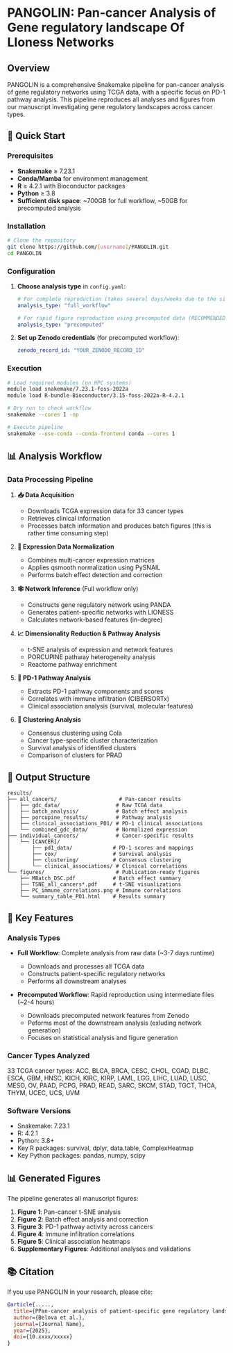 # PANGOLIN: Pan-cancer Analysis of Gene regulatory landscape Of LIoness Networks

## Overview

PANGOLIN is a comprehensive Snakemake pipeline for pan-cancer analysis of gene regulatory networks using TCGA data, with a specific focus on PD-1 pathway analysis. This pipeline reproduces all analyses and figures from our manuscript investigating gene regulatory landscapes across cancer types.

## 🚀 Quick Start

### Prerequisites

- **Snakemake** ≥ 7.23.1
- **Conda/Mamba** for environment management
- **R** ≥ 4.2.1 with Bioconductor packages
- **Python** ≥ 3.8
- **Sufficient disk space**: ~700GB for full workflow, ~50GB for precomputed analysis

### Installation

```bash
# Clone the repository
git clone https://github.com/[username]/PANGOLIN.git
cd PANGOLIN
```

### Configuration

1. **Choose analysis type** in `config.yaml`:
   ```yaml
   # For complete reproduction (takes several days/weeks due to the single-sample network reconstruction for over 9 000 samples
   analysis_type: "full_workflow"
   
   # For rapid figure reproduction using precomputed data (RECOMMENDED)
   analysis_type: "precomputed"
   ```

2. **Set up Zenodo credentials** (for precomputed workflow):
   ```yaml
   zenodo_record_id: "YOUR_ZENODO_RECORD_ID"
   ```

### Execution

```bash
# Load required modules (on HPC systems)
module load snakemake/7.23.1-foss-2022a
module load R-bundle-Bioconductor/3.15-foss-2022a-R-4.2.1

# Dry run to check workflow
snakemake --cores 1 -np

# Execute pipeline
snakemake --use-conda --conda-frontend conda --cores 1
```

## 📊 Analysis Workflow

### Data Processing Pipeline

1. **📥 Data Acquisition**
   - Downloads TCGA expression data for 33 cancer types
   - Retrieves clinical information
   - Processes batch information and produces batch figures (this is rather time consuming step)

2. **🔧 Expression Data Normalization**
   - Combines multi-cancer expression matrices
   - Applies qsmooth normalization using PySNAIL
   - Performs batch effect detection and correction

3. **🕸️ Network Inference** (Full workflow only)
   - Constructs gene regulatory network using PANDA
   - Generates patient-specific networks with LIONESS
   - Calculates network-based features (in-degree)

4. **📈 Dimensionality Reduction & Pathway Analysis**
   - t-SNE analysis of expression and network features
   - PORCUPINE pathway heterogeneity analysis 
   - Reactome pathway enrichment

5. **🧬 PD-1 Pathway Analysis**
   - Extracts PD-1 pathway components and scores
   - Correlates with immune infiltration (CIBERSORTx)
   - Clinical association analysis (survival, molecular features)

6. **🎯 Clustering Analysis**
   - Consensus clustering using Cola
   - Cancer type-specific cluster characterization
   - Survival analysis of identified clusters
   - Comparison of clusters for PRAD

## 📁 Output Structure

```
results/
├── all_cancers/                    # Pan-cancer results
│   ├── gdc_data/                  # Raw TCGA data
│   ├── batch_analysis/            # Batch effect analysis
│   ├── porcupine_results/         # Pathway analysis
│   ├── clinical_associations_PD1/ # PD-1 clinical associations
│   └── combined_gdc_data/         # Normalized expression
├── individual_cancers/            # Cancer-specific results
│   └── [CANCER]/
│       ├── pd1_data/             # PD-1 scores and mappings
│       ├── cox/                  # Survival analysis
│       ├── clustering/           # Consensus clustering
│       └── clinical_associations/ # Clinical correlations
└── figures/                       # Publication-ready figures
    ├── MBatch_DSC.pdf            # Batch effect summary
    ├── TSNE_all_cancers*.pdf     # t-SNE visualizations
    ├── PC_immune_correlations.png # Immune correlations
    └── summary_table_PD1.html    # Results summary
```

## 🎯 Key Features

### Analysis Types

- **Full Workflow**: Complete analysis from raw data (~3-7 days runtime)
  - Downloads and processes all TCGA data
  - Constructs patient-specific regulatory networks
  - Performs all downstream analyses

- **Precomputed Workflow**: Rapid reproduction using intermediate files (~2-4 hours)
  - Downloads precomputed network features from Zenodo
  - Peforms most of the downstream analysis (exluding network generation)
  - Focuses on statistical analysis and figure generation


### Cancer Types Analyzed

33 TCGA cancer types: ACC, BLCA, BRCA, CESC, CHOL, COAD, DLBC, ESCA, GBM, HNSC, KICH, KIRC, KIRP, LAML, LGG, LIHC, LUAD, LUSC, MESO, OV, PAAD, PCPG, PRAD, READ, SARC, SKCM, STAD, TGCT, THCA, THYM, UCEC, UCS, UVM

### Software Versions

- Snakemake: 7.23.1
- R: 4.2.1
- Python: 3.8+
- Key R packages: survival, dplyr, data.table, ComplexHeatmap
- Key Python packages: pandas, numpy, scipy


## 📊 Generated Figures

The pipeline generates all manuscript figures:

1. **Figure 1**: Pan-cancer t-SNE analysis
2. **Figure 2**: Batch effect analysis and correction
3. **Figure 3**: PD-1 pathway activity across cancers
4. **Figure 4**: Immune infiltration correlations
5. **Figure 5**: Clinical association heatmaps
6. **Supplementary Figures**: Additional analyses and validations

## 📚 Citation

If you use PANGOLIN in your research, please cite:

```bibtex
@article{.....,
  title={PPan-cancer analysis of patient-specific gene regulatory landscapes identifies recurrent PD-1 pathway dysregulation},
  author={Belova et al.},
  journal={Journal Name},
  year={2025},
  doi={10.xxxx/xxxxx}
}
```

